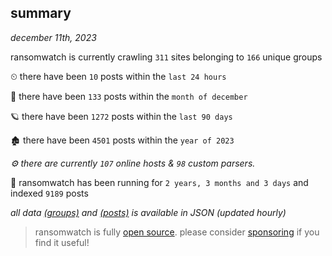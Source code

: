 
## summary
_december 11th, 2023_

ransomwatch is currently crawling `311` sites belonging to `166` unique groups

⏲ there have been `10` posts within the `last 24 hours`

🦈 there have been `133` posts within the `month of december`

🪐 there have been `1272` posts within the `last 90 days`

🏚 there have been `4501` posts within the `year of 2023`

_⚙️ there are currently `107` online hosts & `98` custom parsers._

🦕 ransomwatch has been running for `2 years, 3 months and 3 days` and indexed `9189` posts

_all data  [(groups)](http://ransomwhat.telemetry.ltd/groups) and [(posts)](http://ransomwhat.telemetry.ltd/posts) is available in JSON (updated hourly)_

> ransomwatch is fully [open source](https://github.com/joshhighet/ransomwatch#ransomwatch--). please consider [sponsoring](https://github.com/sponsors/joshhighet) if you find it useful!
